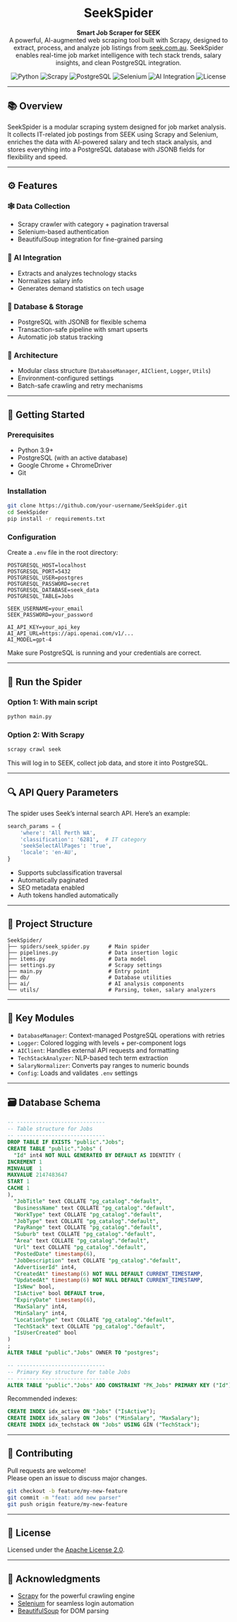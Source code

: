 <div align="center">

# SeekSpider

**Smart Job Scraper for SEEK**  
A powerful, AI-augmented web scraping tool built with Scrapy, designed to extract, process, and analyze job listings
from [seek.com.au](https://www.seek.com.au). SeekSpider enables real-time job market intelligence with tech stack
trends, salary insights, and clean PostgreSQL integration.

<p align="center">
  <img alt="Python" src="https://img.shields.io/badge/Python-3.9+-3776AB?logo=python&logoColor=white&style=for-the-badge"/>
  <img alt="Scrapy" src="https://img.shields.io/badge/Scrapy-WebCrawler-2A9D8F?style=for-the-badge"/>
  <img alt="PostgreSQL" src="https://img.shields.io/badge/PostgreSQL-JSONB-336791?logo=postgresql&logoColor=white&style=for-the-badge"/>
  <img alt="Selenium" src="https://img.shields.io/badge/Selenium-Automation-43B02A?logo=selenium&logoColor=white&style=for-the-badge"/>
  <img alt="AI Integration" src="https://img.shields.io/badge/AI-TextAnalysis-6C63FF?style=for-the-badge"/>
  <img alt="License" src="https://img.shields.io/github/license/your-username/SeekSpider?style=for-the-badge"/>
</p>
</div>

---

## 📚 Overview

SeekSpider is a modular scraping system designed for job market analysis. It collects IT-related job postings from SEEK
using Scrapy and Selenium, enriches the data with AI-powered salary and tech stack analysis, and stores everything into
a PostgreSQL database with JSONB fields for flexibility and speed.

---

## ⚙️ Features

### 🕸 Data Collection

- Scrapy crawler with category + pagination traversal
- Selenium-based authentication
- BeautifulSoup integration for fine-grained parsing

### 🧠 AI Integration

- Extracts and analyzes technology stacks
- Normalizes salary info
- Generates demand statistics on tech usage

### 💾 Database & Storage

- PostgreSQL with JSONB for flexible schema
- Transaction-safe pipeline with smart upserts
- Automatic job status tracking

### 🧰 Architecture

- Modular class structure (`DatabaseManager`, `AIClient`, `Logger`, `Utils`)
- Environment-configured settings
- Batch-safe crawling and retry mechanisms

---

## 🚀 Getting Started

### Prerequisites

- Python 3.9+
- PostgreSQL (with an active database)
- Google Chrome + ChromeDriver
- Git

### Installation

```bash
git clone https://github.com/your-username/SeekSpider.git
cd SeekSpider
pip install -r requirements.txt
```

### Configuration

Create a `.env` file in the root directory:

```env
POSTGRESQL_HOST=localhost
POSTGRESQL_PORT=5432
POSTGRESQL_USER=postgres
POSTGRESQL_PASSWORD=secret
POSTGRESQL_DATABASE=seek_data
POSTGRESQL_TABLE=Jobs

SEEK_USERNAME=your_email
SEEK_PASSWORD=your_password

AI_API_KEY=your_api_key
AI_API_URL=https://api.openai.com/v1/...
AI_MODEL=gpt-4
```

Make sure PostgreSQL is running and your credentials are correct.

---

## 🏃 Run the Spider

### Option 1: With main script

```bash
python main.py
```

### Option 2: With Scrapy

```bash
scrapy crawl seek
```

This will log in to SEEK, collect job data, and store it into PostgreSQL.

---

## 🔍 API Query Parameters

The spider uses Seek’s internal search API. Here’s an example:

```python
search_params = {
    'where': 'All Perth WA',
    'classification': '6281',  # IT category
    'seekSelectAllPages': 'true',
    'locale': 'en-AU',
}
```

- Supports subclassification traversal
- Automatically paginated
- SEO metadata enabled
- Auth tokens handled automatically

---

## 🧱 Project Structure

```
SeekSpider/
├── spiders/seek_spider.py      # Main spider
├── pipelines.py                # Data insertion logic
├── items.py                    # Data model
├── settings.py                 # Scrapy settings
├── main.py                     # Entry point
├── db/                         # Database utilities
├── ai/                         # AI analysis components
└── utils/                      # Parsing, token, salary analyzers
```

---

## 🧩 Key Modules

- `DatabaseManager`: Context-managed PostgreSQL operations with retries
- `Logger`: Colored logging with levels + per-component logs
- `AIClient`: Handles external API requests and formatting
- `TechStackAnalyzer`: NLP-based tech term extraction
- `SalaryNormalizer`: Converts pay ranges to numeric bounds
- `Config`: Loads and validates `.env` settings

---

## 🗃 Database Schema

```sql
-- ----------------------------
-- Table structure for Jobs
-- ----------------------------
DROP TABLE IF EXISTS "public"."Jobs";
CREATE TABLE "public"."Jobs" (
  "Id" int4 NOT NULL GENERATED BY DEFAULT AS IDENTITY (
INCREMENT 1
MINVALUE  1
MAXVALUE 2147483647
START 1
CACHE 1
),
  "JobTitle" text COLLATE "pg_catalog"."default",
  "BusinessName" text COLLATE "pg_catalog"."default",
  "WorkType" text COLLATE "pg_catalog"."default",
  "JobType" text COLLATE "pg_catalog"."default",
  "PayRange" text COLLATE "pg_catalog"."default",
  "Suburb" text COLLATE "pg_catalog"."default",
  "Area" text COLLATE "pg_catalog"."default",
  "Url" text COLLATE "pg_catalog"."default",
  "PostedDate" timestamp(6),
  "JobDescription" text COLLATE "pg_catalog"."default",
  "AdvertiserId" int4,
  "CreatedAt" timestamp(6) NOT NULL DEFAULT CURRENT_TIMESTAMP,
  "UpdatedAt" timestamp(6) NOT NULL DEFAULT CURRENT_TIMESTAMP,
  "IsNew" bool,
  "IsActive" bool DEFAULT true,
  "ExpiryDate" timestamp(6),
  "MaxSalary" int4,
  "MinSalary" int4,
  "LocationType" text COLLATE "pg_catalog"."default",
  "TechStack" text COLLATE "pg_catalog"."default",
  "IsUserCreated" bool
)
;
ALTER TABLE "public"."Jobs" OWNER TO "postgres";

-- ----------------------------
-- Primary Key structure for table Jobs
-- ----------------------------
ALTER TABLE "public"."Jobs" ADD CONSTRAINT "PK_Jobs" PRIMARY KEY ("Id");

```

Recommended indexes:

```sql
CREATE INDEX idx_active ON "Jobs" ("IsActive");
CREATE INDEX idx_salary ON "Jobs" ("MinSalary", "MaxSalary");
CREATE INDEX idx_techstack ON "Jobs" USING GIN ("TechStack");
```

---

## 🤝 Contributing

Pull requests are welcome!  
Please open an issue to discuss major changes.

```bash
git checkout -b feature/my-new-feature
git commit -m "feat: add new parser"
git push origin feature/my-new-feature
```

---

## 📄 License

Licensed under the [Apache License 2.0](LICENSE).

---

## 🙏 Acknowledgments

- [Scrapy](https://scrapy.org/) for the powerful crawling engine
- [Selenium](https://www.selenium.dev/) for seamless login automation
- [BeautifulSoup](https://www.crummy.com/software/BeautifulSoup/) for DOM parsing  

